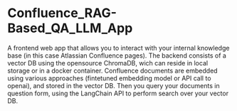 # Confluence_RAG-Based_QA_LLM_App
A frontend web app that allows you to interact with your internal knowledge base (in this case Atlassian Confluence pages). The backend consists of a vector DB using the opensource ChromaDB, wich can reside in local storage or in a docker container. Confluence documents are embedded using various approaches (fintetuned embedding model or API call to openai), and stored in the vector DB. Then you query your documents in question form, using the LangChain API to perform search over your vector DB.  
